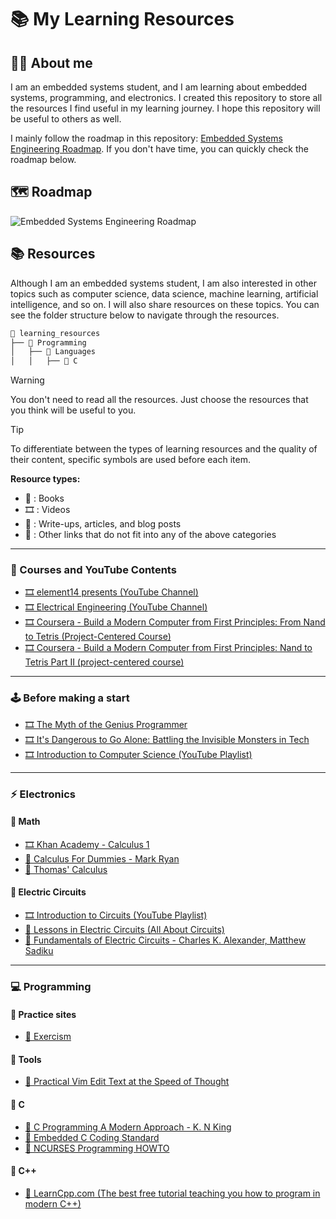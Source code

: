 # 📚 My Learning Resources

## 👨‍💻 About me

I am an embedded systems student, and I am learning about embedded systems, programming, and electronics. I created this repository to store all the resources I find useful in my learning journey. I hope this repository will be useful to others as well.

I mainly follow the roadmap in this repository: [Embedded Systems Engineering Roadmap](https://github.com/m3y54m/Embedded-Engineering-Roadmap). If you don't have time, you can quickly check the roadmap below.

## 🗺️ Roadmap

![Embedded Systems Engineering Roadmap](https://github.com/m3y54m/Embedded-Engineering-Roadmap/releases/latest/download/Embedded-Engineering-Roadmap.png)

## 📚 Resources

Although I am an embedded systems student, I am also interested in other topics such as computer science, data science, machine learning, artificial intelligence, and so on. I will also share resources on these topics. You can see the folder structure below to navigate through the resources.

```txt
📁 learning_resources
├── 📁 Programming
│   ├── 📁 Languages
│   │   ├── 📁 C
```

> [!WARNING]
> You don't need to read all the resources. Just choose the resources that you think will be useful to you.

> [!TIP]
> To differentiate between the types of learning resources and the quality of their content, specific symbols are used before each item.
>
> **Resource types:**
>
> - 📘 : Books
> - 🎞️ : Videos
> - 📝 : Write-ups, articles, and blog posts
> - 🔗 : Other links that do not fit into any of the above categories

---

### 🎥 Courses and YouTube Contents

- [🎞️ element14 presents (YouTube Channel)](https://www.youtube.com/@element14presents)
- [🎞️ Electrical Engineering (YouTube Channel)](https://www.youtube.com/@ElectricalEngineeringApp)
- [🎞️ Coursera - Build a Modern Computer from First Principles: From Nand to Tetris (Project-Centered Course)](https://www.coursera.org/learn/nand2tetris1)
- [🎞️ Coursera - Build a Modern Computer from First Principles: Nand to Tetris Part II (project-centered course)](https://www.coursera.org/learn/nand2tetris2)

---

### 🕹️ Before making a start

- [🎞️ The Myth of the Genius Programmer](https://youtu.be/0SARbwvhupQ)
- [🎞️ It's Dangerous to Go Alone: Battling the Invisible Monsters in Tech](https://youtu.be/1i8ylq4j_EY)
- [🎞️ Introduction to Computer Science (YouTube Playlist)](https://www.youtube.com/playlist?list=PL8dPuuaLjXtNlUrzyH5r6jN9ulIgZBpdo)

---

### ⚡ Electronics

#### 🔵 Math

- [🎞️ Khan Academy - Calculus 1](https://www.khanacademy.org/math/calculus-1)
- [📘 Calculus For Dummies - Mark Ryan](./Electronics/Math/Calculus_For_Dummies.pdf)
- [📘 Thomas' Calculus](./Electronics/Math/Thomas_Calculus_14th_Edition.pdf)

#### 🔵 Electric Circuits

- [🎞️ Introduction to Circuits (YouTube Playlist)](https://www.youtube.com/playlist?list=PLKL6KBeCnI3U6KNZEiitdtqvrxkBhpuOp)
- [🔗 Lessons in Electric Circuits (All About Circuits)](https://www.allaboutcircuits.com/textbook/)
- [📘 Fundamentals of Electric Circuits - Charles K. Alexander, Matthew Sadiku](./Electronics/Electric_Circuits/Fundamentals_of_Electric_Circuits.pdf)

---

### 💻 Programming

#### 🔵 Practice sites

- [🔗 Exercism](https://exercism.org)

#### 🔵 Tools

- [📘 Practical Vim Edit Text at the Speed of Thought](./Programming/Tools/Vim/Practical_Vim_Edit_Text_at_the_Speed_of_Thought.pdf)

#### 🔵 C

- [📘 C Programming A Modern Approach - K. N King](./Programming/Languages/C/C_Programming_A_Modern_Approach.pdf)
- [📘 Embedded C Coding Standard](./Programming/Languages/C/Embedded_C_Coding_Standard.pdf)
- [🔗 NCURSES Programming HOWTO](https://tldp.org/HOWTO/NCURSES-Programming-HOWTO/index.html)

#### 🔵 C++

- [🔗 LearnCpp.com (The best free tutorial teaching you how to program in modern C++)](https://www.learncpp.com/)

